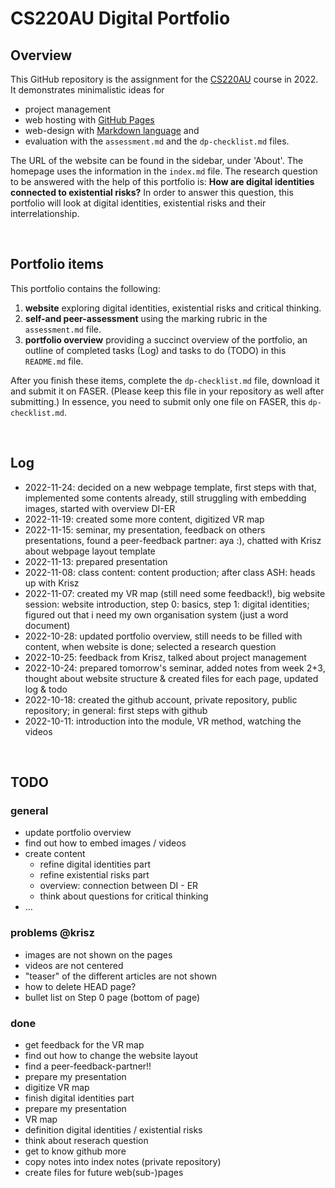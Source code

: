 # CS220AU Digital Portfolio
## Overview
This GitHub repository is the assignment for the [CS220AU](https://github.com/khofstadter/CS220AU) course in 2022. It demonstrates minimalistic ideas for 

- project management
- web hosting with [GitHub Pages](https://pages.github.com/) 
- web-design with [Markdown language](https://guides.github.com/features/mastering-markdown/) and
- evaluation with the `assessment.md` and the `dp-checklist.md` files. 

The URL of the website can be found in the sidebar, under 'About'. The homepage uses the information in the `index.md` file.
The research question to be answered with the help of this portfolio is: **How are digital identities connected to existential risks?**
In order to answer this question, this portfolio will look at digital identities, existential risks and their interrelationship.

<br>

## Portfolio items
This portfolio contains the following:

1. **website** exploring digital identities, existential risks and critical thinking.
2. **self-and peer-assessment** using the marking rubric in the `assessment.md` file.
3. **portfolio overview** providing a succinct overview of the portfolio, an outline of completed tasks (Log) and tasks to do (TODO) in this `README.md` file.

After you finish these items, complete the `dp-checklist.md` file, download it and submit it on FASER. (Please keep this file in your repository as well after submitting.) In essence, you need to submit only one file on FASER, this `dp-checklist.md`. 
 

<br>

## Log

- 2022-11-24: decided on a new webpage template, first steps with that, implemented some contents already, still struggling with embedding images, started with overview DI-ER
- 2022-11-19: created some more content, digitized VR map
- 2022-11-15: seminar, my presentation, feedback on others presentations, found a peer-feedback partner: aya :), chatted with Krisz about webpage layout template
- 2022-11-13: prepared presentation
- 2022-11-08: class content: content production; after class ASH: heads up with Krisz
- 2022-11-07: created my VR map (still need some feedback!), big website session: website introduction, step 0: basics, step 1: digital identities; figured out that i need my own organisation system (just a word document)
- 2022-10-28: updated portfolio overview, still needs to be filled with content, when website is done; selected a research question
- 2022-10-25: feedback from Krisz, talked about project management
- 2022-10-24: prepared tomorrow's seminar, added notes from week 2+3, thought about website structure & created files for each page, updated log & todo
- 2022-10-18: created the github account, private repository, public repository; in general: first steps with github
- 2022-10-11: introduction into the module, VR method, watching the videos

<br>

## TODO

### general
- update portfolio overview
- find out how to embed images / videos
- create content
  - refine digital identities part
  - refine existential risks part
  - overview: connection between DI - ER
  - think about questions for critical thinking
- … <br>
### problems @krisz
- images are not shown on the pages
- videos are not centered
- "teaser" of the different articles are not shown
- how to delete HEAD page?
- bullet list on Step 0 page (bottom of page)

### done
- get feedback for the VR map
- find out how to change the website layout
- find a peer-feedback-partner!!
- prepare my presentation
- digitize VR map
- finish digital identities part
- prepare my presentation
- VR map
- definition digital identities / existential risks
- think about reserach question
- get to know github more
- copy notes into index notes (private repository)
- create files for future web(sub-)pages
